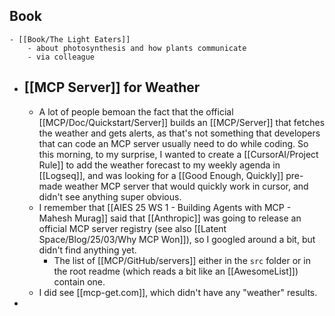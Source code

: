 ## Book
	- [[Book/The Light Eaters]]
		- about photosynthesis and how plants communicate
		- via colleague
- ## [[MCP Server]] for Weather
	- A lot of people bemoan the fact that the official [[MCP/Doc/Quickstart/Server]] builds an [[MCP/Server]] that fetches the weather and gets alerts, as that's not something that developers that can code an MCP server usually need to do while coding. So this morning, to my surprise, I wanted to create a [[CursorAI/Project Rule]] to add the weather forecast to my weekly agenda in [[Logseq]], and was looking for a [[Good Enough, Quickly]] pre-made weather MCP server that would quickly work in cursor, and didn't see anything super obvious.
	- I remember that [[AIES 25 WS 1 - Building Agents with MCP - Mahesh Murag]] said that [[Anthropic]] was going to release an official MCP server registry (see also [[Latent Space/Blog/25/03/Why MCP Won]]), so I googled around a bit, but didn't find anything yet.
		- The list of [[MCP/GitHub/servers]] either in the `src` folder or in the root readme (which reads a bit like an [[AwesomeList]]) contain one.
	- I did see [[mcp-get.com]], which didn't have any "weather" results.
-